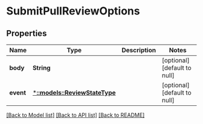 # SubmitPullReviewOptions

## Properties
Name | Type | Description | Notes
------------ | ------------- | ------------- | -------------
**body** | **String** |  | [optional] [default to null]
**event** | [***::models::ReviewStateType**](ReviewStateType.md) |  | [optional] [default to null]

[[Back to Model list]](../README.md#documentation-for-models) [[Back to API list]](../README.md#documentation-for-api-endpoints) [[Back to README]](../README.md)


